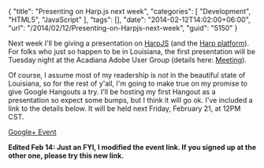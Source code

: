 {
	"title": "Presenting on Harp.js next week",
	"categories": [
		"Development",
		"HTML5",
		"JavaScript"
	],
	"tags": [],
	"date": "2014-02-12T14:02:00+06:00",
	"url": "/2014/02/12/Presenting-on-Harpjs-next-week",
	"guid": "5150"
}

<p>
Next week I'll be giving a presentation on <a href="http://harpjs.com">HarpJS</a> (and the <a href="http://www.harp.io">Harp platform</a>). For folks who just so happen to be in Louisiana, the first presentation will be Tuesday night at the Acadiana Adobe User Group (details here: <a href="http://www.acadiana-aug.org/index.cfm/2014/2/4/New-Meeting-Place">Meeting</a>). 
</p>

<p>
Of course, I assume most of my readership is <i>not</i> in the beautiful state of Louisiana, so for the rest of y'all, I'm going to make true on my promise to give Google Hangouts a try. I'll be hosting my first Hangout as a presentation so expect some bumps, but I think it will go ok. I've included a link to the details below. It will be held next Friday, February 21, at 12PM CST. 
</p>

<p>
<a href="https://plus.google.com/u/0/events/c7do60050rpkhunbdquot2458ns">Google+ Event</a>
</p>

<p>
<b>Edited Feb 14: Just an FYI, I modified the event link. If you signed up at the other one, please try this new link. 
</b>
</p>